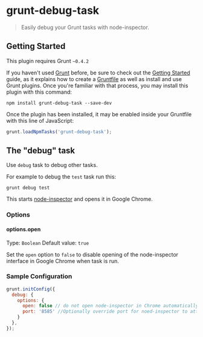 # grunt-debug-task

> Easily debug your Grunt tasks with node-inspector.

## Getting Started
This plugin requires Grunt `~0.4.2`

If you haven't used [Grunt](http://gruntjs.com/) before, be sure to check out the [Getting Started](http://gruntjs.com/getting-started) guide, as it explains how to create a [Gruntfile](http://gruntjs.com/sample-gruntfile) as well as install and use Grunt plugins. Once you're familiar with that process, you may install this plugin with this command:

```shell
npm install grunt-debug-task --save-dev
```

Once the plugin has been installed, it may be enabled inside your Gruntfile with this line of JavaScript:

```js
grunt.loadNpmTasks('grunt-debug-task');
```

## The "debug" task

Use `debug` task to debug other tasks.

For example to debug the `test` task run this:

```
grunt debug test
```

This starts [node-inspector](https://npmjs.org/package/node-inspector) and opens it in Google Chrome.

### Options

#### options.open
Type: `Boolean`
Default value: `true`

Set the `open` option to `false` to disable opening of the node-inspector interface in Google Chrome when task is run.

### Sample Configuration

```js
grunt.initConfig({
  debug: {
    options: {
      open: false // do not open node-inspector in Chrome automatically
      port: '8585' //Optionally override port for noed-inspector to attach to.  
    }
  },
});
```
